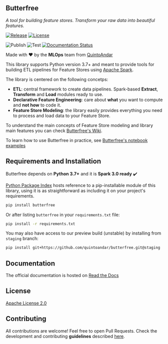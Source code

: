 ## Butterfree
_A tool for building feature stores. Transform your raw data into beautiful features._


[![Release](https://img.shields.io/github/v/release/quintoandar/butterfree)]((https://pypi.org/project/butterfree/))
[![License](https://img.shields.io/badge/License-Apache%202.0-blue.svg)](https://opensource.org/licenses/Apache-2.0)

![Publish](https://github.com/quintoandar/butterfree/workflows/Publish/badge.svg)
![Test](https://github.com/quintoandar/butterfree/workflows/Test/badge.svg)
[![Documentation Status](https://readthedocs.org/projects/butterfree/badge/?version=latest)](https://butterfree.readthedocs.io/en/latest/?badge=latest)


Made with :heart: by the **MLOps** team from [QuintoAndar](https://github.com/quintoandar/)

This library supports Python version 3.7+ and meant to provide tools for building ETL pipelines for Feature Stores using [Apache Spark](https://spark.apache.org/).

The library is centered on the following concetps:
- **ETL**: central framework to create data pipelines. Spark-based **Extract**, **Transform** and **Load** modules ready to use.
- **Declarative Feature Engineering**: care about **what** you want to compute and **not how** to code it.
- **Feature Store Modeling**: the library easily provides everything you need to process and load data to your Feature Store.

To understand the main concepts of Feature Store modeling and library main features you can check [Butterfree's Wiki](https://github.com/quintoandar/butterfree/wiki).

To learn how to use Butterfree in practice, see [Butterfree's notebook examples](https://github.com/quintoandar/butterfree/tree/master/examples)  

## Requirements and Installation
Butterfree depends on **Python 3.7+** and it is **Spark 3.0 ready** :heavy_check_mark:

[Python Package Index](https://quintoandar.github.io/python-package-server/) hosts reference to a pip-installable module of this library, using it is as straightforward as including it on your project's requirements.

```bash
pip install butterfree
```

Or after listing `butterfree` in your `requirements.txt` file:

```bash
pip install -r requirements.txt
```

You may also have access to our preview build (unstable) by installing from `staging` branch:

```bash
pip install git+https://github.com/quintoandar/butterfree.git@staging
```

## Documentation
The official documentation is hosted on [Read the Docs](https://butterfree.readthedocs.io/en/latest/home.html)

## License
[Apache License 2.0](https://github.com/quintoandar/butterfree/blob/staging/LICENSE)

## Contributing
All contributions are welcome! Feel free to open Pull Requests. Check the development and contributing **guidelines** described [here](CONTRIBUTING.md).
